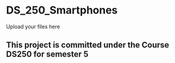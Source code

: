 # DS_250_Smartphones
Upload your files here <br/>
## This project is committed under the Course DS250 for semester 5
